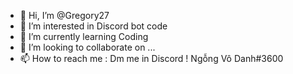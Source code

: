 - 👋 Hi, I’m @Gregory27
- 👀 I’m interested in Discord bot code
- 🌱 I’m currently learning Coding
- 💞️ I’m looking to collaborate on ...
- 📫 How to reach me : Dm me in Discord !  Ngỗng Vô Danh#3600

<!---
Gregory27/Gregory27 is a ✨ special ✨ repository because its `README.md` (this file) appears on your GitHub profile.
You can click the Preview link to take a look at your changes.
--->

